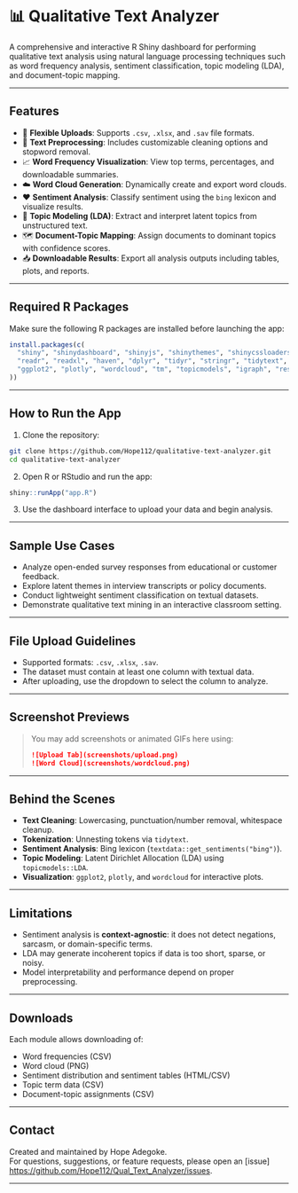 # 📊 Qualitative Text Analyzer

A comprehensive and interactive R Shiny dashboard for performing qualitative text analysis using natural language processing techniques such as word frequency analysis, sentiment classification, topic modeling (LDA), and document-topic mapping.

---

## Features

- 📁 **Flexible Uploads**: Supports `.csv`, `.xlsx`, and `.sav` file formats.
- 🧹 **Text Preprocessing**: Includes customizable cleaning options and stopword removal.
- 📈 **Word Frequency Visualization**: View top terms, percentages, and downloadable summaries.
- ☁️ **Word Cloud Generation**: Dynamically create and export word clouds.
- ❤️ **Sentiment Analysis**: Classify sentiment using the `bing` lexicon and visualize results.
- 🧠 **Topic Modeling (LDA)**: Extract and interpret latent topics from unstructured text.
- 🗺️ **Document-Topic Mapping**: Assign documents to dominant topics with confidence scores.
- 📥 **Downloadable Results**: Export all analysis outputs including tables, plots, and reports.

---

## Required R Packages

Make sure the following R packages are installed before launching the app:

```r
install.packages(c(
  "shiny", "shinydashboard", "shinyjs", "shinythemes", "shinycssloaders", "waiter",
  "readr", "readxl", "haven", "dplyr", "tidyr", "stringr", "tidytext", "textdata",
  "ggplot2", "plotly", "wordcloud", "tm", "topicmodels", "igraph", "reshape2", "DT"
))
```

---

## How to Run the App

1. Clone the repository:

```bash
git clone https://github.com/Hope112/qualitative-text-analyzer.git
cd qualitative-text-analyzer
```

2. Open R or RStudio and run the app:

```r
shiny::runApp("app.R")
```

3. Use the dashboard interface to upload your data and begin analysis.

---

## Sample Use Cases

- Analyze open-ended survey responses from educational or customer feedback.
- Explore latent themes in interview transcripts or policy documents.
- Conduct lightweight sentiment classification on textual datasets.
- Demonstrate qualitative text mining in an interactive classroom setting.

---

## File Upload Guidelines

- Supported formats: `.csv`, `.xlsx`, `.sav`.
- The dataset must contain at least one column with textual data.
- After uploading, use the dropdown to select the column to analyze.

---

## Screenshot Previews

> You may add screenshots or animated GIFs here using:
> 
> ```markdown
> ![Upload Tab](screenshots/upload.png)
> ![Word Cloud](screenshots/wordcloud.png)
> ```

---

## Behind the Scenes

- **Text Cleaning**: Lowercasing, punctuation/number removal, whitespace cleanup.
- **Tokenization**: Unnesting tokens via `tidytext`.
- **Sentiment Analysis**: Bing lexicon (`textdata::get_sentiments("bing")`).
- **Topic Modeling**: Latent Dirichlet Allocation (LDA) using `topicmodels::LDA`.
- **Visualization**: `ggplot2`, `plotly`, and `wordcloud` for interactive plots.

---

## Limitations

- Sentiment analysis is **context-agnostic**: it does not detect negations, sarcasm, or domain-specific terms.
- LDA may generate incoherent topics if data is too short, sparse, or noisy.
- Model interpretability and performance depend on proper preprocessing.

---

## Downloads

Each module allows downloading of:
- Word frequencies (CSV)
- Word cloud (PNG)
- Sentiment distribution and sentiment tables (HTML/CSV)
- Topic term data (CSV)
- Document-topic assignments (CSV)

---

## Contact

Created and maintained by Hope Adegoke.  
For questions, suggestions, or feature requests, please open an [issue] https://github.com/Hope112/Qual_Text_Analyzer/issues.

---
